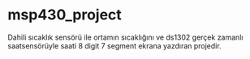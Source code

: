 # msp430_project
Dahili sıcaklık sensörü ile ortamın sıcaklığını ve ds1302 gerçek zamanlı saatsensörüyle saati 8 digit 7 segment ekrana yazdıran projedir.
